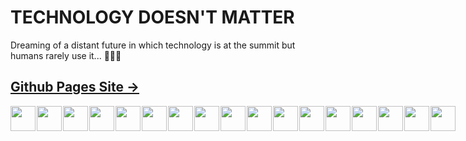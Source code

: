 # TECHNOLOGY DOESN'T MATTER

Dreaming of a distant future in which technology is at the summit but humans rarely use it... 🌱🍃💚

## <a href="https://nalindard.github.io/" target="_blank">Github Pages Site -></a>

<!--  <details>
  <summary><strong>Tech Stack</strong></summary>
  <p></p> -->
<!--   <ul>
    <li><strong>Feature 1:</strong> Description of feature 1.</li>
    <li><strong>Feature 2:</strong> Description of feature 2.</li>
    <li><strong>Feature 3:</strong> Description of feature 3.</li>
  </ul> -->
  <div style="display: flex; flex-direction: row; gap: 2px;">
<!--   <div style="display: flex;"> -->
  <img width="40"  src="https://cdn.jsdelivr.net/gh/devicons/devicon@latest/icons/html5/html5-original.svg" />
  <img width="40"  src="https://cdn.jsdelivr.net/gh/devicons/devicon@latest/icons/css3/css3-original.svg" />
  <img width="40" src="https://cdn.jsdelivr.net/gh/devicons/devicon@latest/icons/javascript/javascript-original.svg" />
  <img width="40"  src="https://cdn.jsdelivr.net/gh/devicons/devicon@latest/icons/typescript/typescript-original.svg" />
  <img width="40"  src="https://cdn.jsdelivr.net/gh/devicons/devicon@latest/icons/dart/dart-original.svg" />
  <img width="40"  src="https://cdn.jsdelivr.net/gh/devicons/devicon@latest/icons/go/go-original-wordmark.svg" />
  <img width="40"  src="https://cdn.jsdelivr.net/gh/devicons/devicon@latest/icons/tailwindcss/tailwindcss-original.svg" />
<!-- </div> -->
                
<!-- <div style="display: flex;"> -->
<img width="40"  src="https://cdn.jsdelivr.net/gh/devicons/devicon@latest/icons/vuejs/vuejs-original.svg" />
<img width="40"  src="https://cdn.jsdelivr.net/gh/devicons/devicon@latest/icons/react/react-original.svg" />
<img width="40"  src="https://cdn.jsdelivr.net/gh/devicons/devicon@latest/icons/nuxtjs/nuxtjs-original.svg" />
<img width="40"  src="https://cdn.jsdelivr.net/gh/devicons/devicon@latest/icons/nextjs/nextjs-original.svg" />
<img width="40"  src="https://cdn.jsdelivr.net/gh/devicons/devicon@latest/icons/flutter/flutter-original.svg" />
<img width="40"  src="https://cdn.jsdelivr.net/gh/devicons/devicon@latest/icons/angularjs/angularjs-plain.svg" />
<!-- </div> -->

<!-- <div style="display: flex;"> -->
<img width="40"  src="https://cdn.jsdelivr.net/gh/devicons/devicon@latest/icons/nodejs/nodejs-plain-wordmark.svg" />
<img width="40"  src="https://cdn.jsdelivr.net/gh/devicons/devicon@latest/icons/express/express-original.svg" />
<img width="40"  src="https://cdn.jsdelivr.net/gh/devicons/devicon@latest/icons/mongodb/mongodb-original.svg" />
<img width="40"  src="https://cdn.jsdelivr.net/gh/devicons/devicon@latest/icons/mysql/mysql-original.svg" />
<!--   </div> -->
</div>

<!--  </details> -->



<!--
**nalindard/nalindard** is a ✨ _special_ ✨ repository because its `README.md` (this file) appears on your GitHub profile.

Here are some ideas to get you started:

- 🔭 I’m currently working on ...
- 🌱 I’m currently learning ...
- 👯 I’m looking to collaborate on ...
- 🤔 I’m looking for help with ...
- 💬 Ask me about ...
- 📫 How to reach me: ...
- 😄 Pronouns: ...
- ⚡ Fun fact: ...
-->
